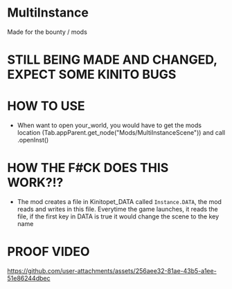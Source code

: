 # MultiInstance
Made for the bounty / mods

# STILL BEING MADE AND CHANGED, EXPECT SOME KINITO BUGS

# HOW TO USE
- When want to open your_world, you would have to get the mods location (Tab.appParent.get_node("Mods/MultiInstanceScene")) and call .openInst()

# HOW THE F#CK DOES THIS WORK?!?
- The mod creates a file in Kinitopet_DATA called `Instance.DATA`, the mod reads and writes in this file. Everytime the game launches, it reads the file, if the first key in DATA is true it would change the scene to the key name

# PROOF VIDEO


https://github.com/user-attachments/assets/256aee32-81ae-43b5-a1ee-51e86244dbec


